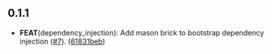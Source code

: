## 0.1.1

 - **FEAT**(dependency_injection): Add mason brick to bootstrap dependency injection ([#7](https://github.com/aaroncrutchfield/Flutter_Masterclass.git/issues/7)). ([61831beb](https://github.com/aaroncrutchfield/Flutter_Masterclass.git/commit/61831beb5df0a0a0b1e4c2c7c483a407666b450e))

